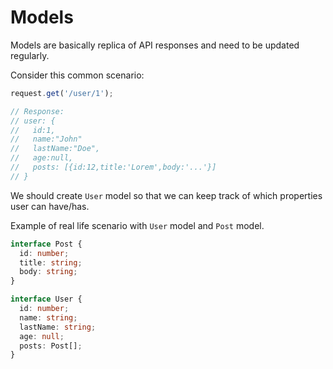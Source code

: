 # Models

Models are basically replica of API responses and need to be updated regularly.

Consider this common scenario:

```ts
request.get('/user/1');

// Response:
// user: {
//   id:1,
//   name:"John"
//   lastName:"Doe",
//   age:null,
//   posts: [{id:12,title:'Lorem',body:'...'}]
// }
```

We should create `User` model so that we can keep track of which properties user can have/has.

Example of real life scenario with `User` model and `Post` model.

```ts
interface Post {
  id: number;
  title: string;
  body: string;
}

interface User {
  id: number;
  name: string;
  lastName: string;
  age: null;
  posts: Post[];
}
```
